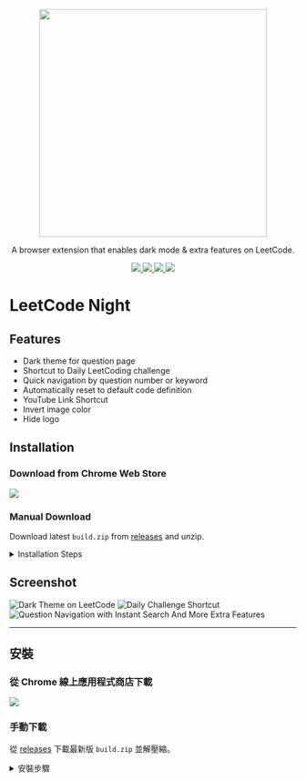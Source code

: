 <p align=center>
  <img src="src/assets/img/logo-text.png" width="400"/>
</p>

<p align=center>
  A browser extension that enables dark mode & extra features on LeetCode.
</p>

<p align=center>
  <a href="https://github.com/ngseke/leetcode-night/actions">
    <img src="https://github.com/ngseke/leetcode-night/actions/workflows/release.yml/badge.svg" />
  </a>
  <a href="https://github.com/ngseke/leetcode-night/releases">
    <img src="https://img.shields.io/github/v/release/ngseke/leetcode-night?sort=semver" />
  </a>
  <a href="https://chrome.google.com/webstore/detail/leetcode-night/aaokgipfeeeciodnffigjfiafledhcii">
    <img src="https://img.shields.io/chrome-web-store/v/aaokgipfeeeciodnffigjfiafledhcii" />
  </a>
  <a href="https://chrome.google.com/webstore/detail/leetcode-night/aaokgipfeeeciodnffigjfiafledhcii">
    <img src="https://img.shields.io/chrome-web-store/users/aaokgipfeeeciodnffigjfiafledhcii" />
  </a>
</p>

# LeetCode Night

## Features

- Dark theme for question page
- Shortcut to Daily LeetCoding challenge
- Quick navigation by question number or keyword
- Automatically reset to default code definition
- YouTube Link Shortcut
- Invert image color
- Hide logo

## Installation

### Download from Chrome Web Store

<a href="https://chrome.google.com/webstore/detail/leetcode-night/aaokgipfeeeciodnffigjfiafledhcii">
  <img src="https://storage.googleapis.com/web-dev-uploads/image/WlD8wC6g8khYWPJUsQceQkhXSlv1/UV4C4ybeBTsZt43U4xis.png" />
</a>

### Manual Download

Download latest `build.zip` from [releases](https://github.com/ngseke/leetcode-night/releases) and unzip.

<details>
  <summary>Installation Steps</summary>

  1. Access [chrome://extensions/](chrome://extensions/)
  2. Check `Developer mode`
  3. Click on `Load unpacked extension`
  4. Select the extracted folder  for use
</details>


## Screenshot

<img src="src/assets/img/screenshot-1.png" alt="Dark Theme on LeetCode" />
<img src="src/assets/img/screenshot-2.png" alt="Daily Challenge Shortcut" />
<img src="src/assets/img/screenshot-3.png" alt="Question Navigation with Instant Search And More Extra Features" />

---

## 安裝

### 從 Chrome 線上應用程式商店下載

<a href="https://chrome.google.com/webstore/detail/leetcode-night/aaokgipfeeeciodnffigjfiafledhcii">
  <img src="https://storage.googleapis.com/web-dev-uploads/image/WlD8wC6g8khYWPJUsQceQkhXSlv1/UV4C4ybeBTsZt43U4xis.png" />
</a>

### 手動下載

從 [releases](https://github.com/ngseke/leetcode-night/releases) 下載最新版 `build.zip` 並解壓縮。

<details>
  <summary>安裝步驟</summary>

  1. 進入 [chrome://extensions/](chrome://extensions/)
  2. 勾選右上角的 `開發人員模式`
  3. 點擊左上角的 `載入未封裝項目`
  4. 選擇已解壓縮的 `build/` 目錄
</details>
